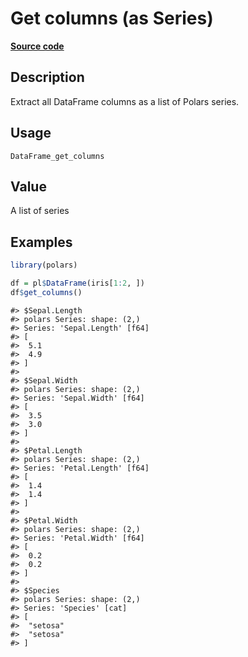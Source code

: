 
# Get columns (as Series)

[**Source code**](https://github.com/pola-rs/r-polars/tree/0580dbe189881934960c63979bf59fc3448a21dc/R/#L)

## Description

Extract all DataFrame columns as a list of Polars series.

## Usage

<pre><code class='language-R'>DataFrame_get_columns
</code></pre>

## Value

A list of series

## Examples

``` r
library(polars)

df = pl$DataFrame(iris[1:2, ])
df$get_columns()
```

    #> $Sepal.Length
    #> polars Series: shape: (2,)
    #> Series: 'Sepal.Length' [f64]
    #> [
    #>  5.1
    #>  4.9
    #> ]
    #> 
    #> $Sepal.Width
    #> polars Series: shape: (2,)
    #> Series: 'Sepal.Width' [f64]
    #> [
    #>  3.5
    #>  3.0
    #> ]
    #> 
    #> $Petal.Length
    #> polars Series: shape: (2,)
    #> Series: 'Petal.Length' [f64]
    #> [
    #>  1.4
    #>  1.4
    #> ]
    #> 
    #> $Petal.Width
    #> polars Series: shape: (2,)
    #> Series: 'Petal.Width' [f64]
    #> [
    #>  0.2
    #>  0.2
    #> ]
    #> 
    #> $Species
    #> polars Series: shape: (2,)
    #> Series: 'Species' [cat]
    #> [
    #>  "setosa"
    #>  "setosa"
    #> ]
